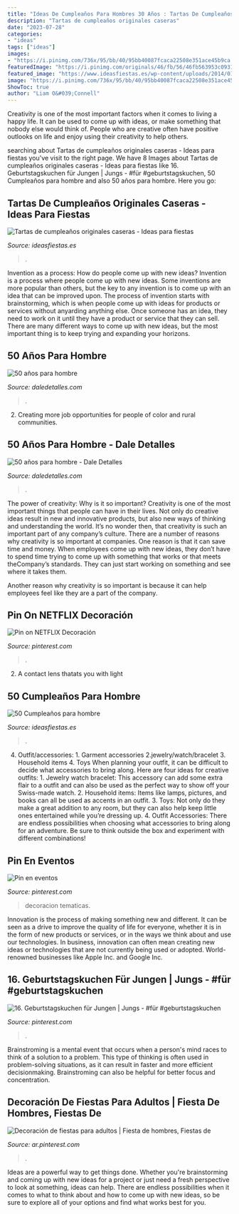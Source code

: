 ```yaml
---
title: "Ideas De Cumpleaños Para Hombres 30 Años : Tartas De Cumpleaños Originales Caseras"
description: "Tartas de cumpleaños originales caseras"
date: "2023-07-28"
categories:
- "ideas"
tags: ["ideas"]
images:
- "https://i.pinimg.com/736x/95/bb/40/95bb40087fcaca22508e351ace45b9ca.jpg"
featuredImage: "https://i.pinimg.com/originals/46/fb/56/46fb563953c0931cb24a34c285101e5b.jpg"
featured_image: "https://www.ideasfiestas.es/wp-content/uploads/2014/01/tartas-cumpleanos-caseras-chocolate.jpg"
image: "https://i.pinimg.com/736x/95/bb/40/95bb40087fcaca22508e351ace45b9ca.jpg"
ShowToc: true
author: "Liam O&#039;Connell"
---
```



Creativity is one of the most important factors when it comes to living a happy life. It can be used to come up with ideas, or make something that nobody else would think of. People who are creative often have positive outlooks on life and enjoy using their creativity to help others.

	

		
searching about Tartas de cumpleaños originales caseras - Ideas para fiestas you've visit to the right page. We have 8 Images about Tartas de cumpleaños originales caseras - Ideas para fiestas like 16. Geburtstagskuchen für Jungen | Jungs - #für #geburtstagskuchen, 50 Cumpleaños para hombre and also 50 años para hombre. Here you go:
		
    
## Tartas De Cumpleaños Originales Caseras - Ideas Para Fiestas

<img loading=lazy src="https://www.ideasfiestas.es/wp-content/uploads/2014/01/tartas-cumpleanos-caseras-chocolate.jpg" onerror="this.onerror=null;this.src='https://tse1.mm.bing.net/th?id=OIP.E-X_-MIIVvEmgZ_5yu5lkQAAAA&amp;pid=15.1';" alt="Tartas de cumpleaños originales caseras - Ideas para fiestas">

_Source: ideasfiestas.es_

>. 

	

Invention as a process: How do people come up with new ideas?
Invention is a process where people come up with new ideas. Some inventions are more popular than others, but the key to any invention is to come up with an idea that can be improved upon. The process of invention starts with brainstorming, which is when people come up with ideas for products or services without anyarding anything else. Once someone has an idea, they need to work on it until they have a product or service that they can sell. There are many different ways to come up with new ideas, but the most important thing is to keep trying and expanding your horizons.

    
## 50 Años Para Hombre

<img loading=lazy src="http://i1.wp.com/www.daledetalles.com/wp-content/uploads/2016/02/5019.jpg" onerror="this.onerror=null;this.src='https://tse3.mm.bing.net/th?id=OIP.U6vJSeUefUQwY1yk0Nd_ZAAAAA&amp;pid=15.1';" alt="50 años para hombre">

_Source: daledetalles.com_

>. 

	

2. Creating more job opportunities for people of color and rural communities. 

    
## 50 Años Para Hombre - Dale Detalles

<img loading=lazy src="https://i2.wp.com/www.daledetalles.com/wp-content/uploads/2016/02/5027.jpg?resize=564%2C752" onerror="this.onerror=null;this.src='https://tse1.mm.bing.net/th?id=OIP.V2juDWyc-yUdrOAR7gJu0AHaJ4&amp;pid=15.1';" alt="50 años para hombre - Dale Detalles">

_Source: daledetalles.com_

>. 

	

The power of creativity: Why is it so important?
Creativity is one of the most important things that people can have in their lives. Not only do creative ideas result in new and innovative products, but also new ways of thinking and understanding the world. It’s no wonder then, that creativity is such an important part of any company’s culture.
There are a number of reasons why creativity is so important at companies. One reason is that it can save time and money. When employees come up with new ideas, they don’t have to spend time trying to come up with something that works or that meets theCompany’s standards. They can just start working on something and see where it takes them.

Another reason why creativity is so important is because it can help employees feel like they are a part of the company.

    
## Pin On NETFLIX Decoración

<img loading=lazy src="https://i.pinimg.com/736x/d5/57/2f/d5572fa22649822bd243e902ced66709.jpg" onerror="this.onerror=null;this.src='https://tse1.mm.bing.net/th?id=OIP.57jji3Xx25pifbF_soIoSQHaJH&amp;pid=15.1';" alt="Pin on NETFLIX Decoración">

_Source: pinterest.com_

>. 

	

2. A contact lens thatats you with light

    
## 50 Cumpleaños Para Hombre

<img loading=lazy src="https://www.ideasfiestas.es/wp-content/uploads/2013/05/50-cumpleanos-hombre-ensaladas.jpg" onerror="this.onerror=null;this.src='https://tse3.mm.bing.net/th?id=OIP.HpJ43-8E1FFmbAqmSry5IQAAAA&amp;pid=15.1';" alt="50 Cumpleaños para hombre">

_Source: ideasfiestas.es_

>. 

	

4. Outfit/accessories: 1. Garment accessories 2.jewelry/watch/bracelet 3. Household items 4. Toys
When planning your outfit, it can be difficult to decide what accessories to bring along. Here are four ideas for creative outfits: 1. Jewelry watch bracelet: This accessory can add some extra flair to a outfit and can also be used as the perfect way to show off your Swiss-made watch. 2. Household items: Items like lamps, pictures, and books can all be used as accents in an outfit. 3. Toys: Not only do they make a great addition to any room, but they can also help keep little ones entertained while you’re dressing up. 4. Outfit Accessories: There are endless possibilities when choosing what accessories to bring along for an adventure. Be sure to think outside the box and experiment with different combinations!

    
## Pin En Eventos

<img loading=lazy src="https://i.pinimg.com/736x/8b/43/ba/8b43ba29c47c636df8509a064850ae28.jpg" onerror="this.onerror=null;this.src='https://tse2.mm.bing.net/th?id=OIP.qr-jPbOh8pnldwrP-M7LCwHaJ4&amp;pid=15.1';" alt="Pin en eventos">

_Source: pinterest.com_

>decoracion tematicas. 

	

Innovation is the process of making something new and different. It can be seen as a drive to improve the quality of life for everyone, whether it is in the form of new products or services, or in the ways we think about and use our technologies. In business, innovation can often mean creating new ideas or technologies that are not currently being used or adopted. World-renowned businesses like Apple Inc. and Google Inc.

    
## 16. Geburtstagskuchen Für Jungen | Jungs - #für #geburtstagskuchen

<img loading=lazy src="https://i.pinimg.com/736x/95/bb/40/95bb40087fcaca22508e351ace45b9ca.jpg" onerror="this.onerror=null;this.src='https://tse4.mm.bing.net/th?id=OIP.IvJCEtFRr2HAgY1U5V6BUQHaLV&amp;pid=15.1';" alt="16. Geburtstagskuchen für Jungen | Jungs - #für #geburtstagskuchen">

_Source: pinterest.com_

>. 

	

Brainstroming is a mental event that occurs when a person's mind races to think of a solution to a problem. This type of thinking is often used in problem-solving situations, as it can result in faster and more efficient decisionmaking. Brainstroming can also be helpful for better focus and concentration.

    
## Decoración De Fiestas Para Adultos | Fiesta De Hombres, Fiestas De

<img loading=lazy src="https://i.pinimg.com/originals/46/fb/56/46fb563953c0931cb24a34c285101e5b.jpg" onerror="this.onerror=null;this.src='https://tse3.mm.bing.net/th?id=OIP.WAHXIqHywfyWJOoJa_AB8AHaJ4&amp;pid=15.1';" alt="Decoración de fiestas para adultos | Fiesta de hombres, Fiestas de">

_Source: ar.pinterest.com_

>. 

	

Ideas are a powerful way to get things done. Whether you're brainstorming and coming up with new ideas for a project or just need a fresh perspective to look at something, ideas can help. There are endless possibilities when it comes to what to think about and how to come up with new ideas, so be sure to explore all of your options and find what works best for you.

